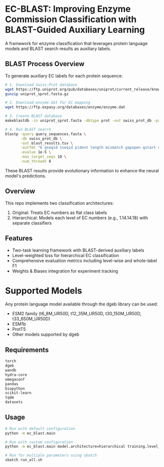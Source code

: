 # EC-BLAST: Improving Enzyme Commission Classification with BLAST-Guided Auxiliary Learning
A framework for enzyme classification that leverages protein language models and BLAST search results as auxiliary labels.

## BLAST Process Overview

To generate auxiliary EC labels for each protein sequence:

```bash
# 1. Download Swiss-Prot database
wget https://ftp.uniprot.org/pub/databases/uniprot/current_release/knowledgebase/complete/uniprot_sprot.fasta.gz
gunzip uniprot_sprot.fasta.gz

# 2. Download enzyme.dat for EC mapping
wget https://ftp.expasy.org/databases/enzyme/enzyme.dat

# 3. Create BLAST database
makeblastdb -in uniprot_sprot.fasta -dbtype prot -out swiss_prot_db -parse_seqids

# 4. Run BLAST search
blastp -query query_sequences.fasta \
       -db swiss_prot_db \
       -out blast_results.tsv \
       -outfmt "6 qseqid sseqid pident length mismatch gapopen qstart qend sstart send evalue bitscore" \
       -evalue 1e-5 \
       -max_target_seqs 10 \
       -num_threads 8
```

These BLAST results provide evolutionary information to enhance the neural model's predictions.

## Overview
This repo implements two classification architectures:

1. Original: Treats EC numbers as flat class labels
2. Hierarchical: Models each level of EC numbers (e.g., 1.14.14.18) with separate classifiers

## Features

- Two-task learning framework with BLAST-derived auxiliary labels
- Level-weighted loss for hierarchical EC classification
- Comprehensive evaluation metrics including level-wise and whole-label F1
- Weights & Biases integration for experiment tracking

# Supported Models
Any protein language model available through the dgeb library can be used:

- ESM2 family (t6_8M_UR50D, t12_35M_UR50D, t30_150M_UR50D, t33_650M_UR50D)
- ESM1b
- ProtT5
- Other models supported by dgeb

## Requirements
```bash
torch
dgeb
wandb
hydra-core
omegaconf
pandas
biopython
scikit-learn
tqdm
datasets
```

## Usage
```bash
# Run with default configuration
python -m ec_blast.main

# Run with custom configuration
python -m ec_blast.main model.architecture=hierarchical training.level_weights=[0.5,0.3,0.1,0.1]

# Run for multiple parameters using sbatch
sbatch run_all.sh
```